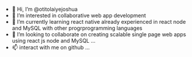 - 👋 Hi, I’m @otitolaiyejoshua
- 👀 I’m interested in collaborative web app development
- 🌱 I’m currently learning react native already experienced in react node and MySQL with other progrprogramming languages
- 💞️ I’m looking to collaborate on creating scalable single page web apps using react js node and MySQL ...
- 📫 interact with me on github ...

<!---
otitolaiyejoshua/otitolaiyejoshua is a ✨ special ✨ repository because its `README.md` (this file) appears on your GitHub profile.
You can click the Preview link to take a look at your changes.
--->

